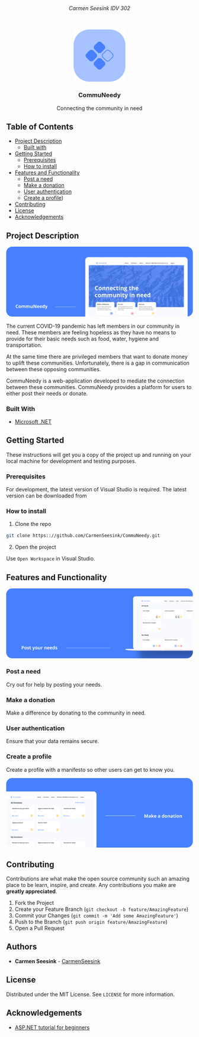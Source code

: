<!-- PROJECT LOGO -->
<br />
<h6 align="center">Carmen Seesink IDV 302</h6>
<p align="center">
</br>
   
  <a href="https://github.com/CarmenSeesink/CommuNeedy ">
    <img src="Images/logo.png" alt="Logo" width="140" height="140">
  </a>
  
  <h3 align="center">CommuNeedy</h3>

  <p align="center">
    Connecting the community in need
  </p>


<!-- TABLE OF CONTENTS -->
## Table of Contents

* [Project Description](#project-description)
  * [Built with](#built-with)
* [Getting Started](#getting-started)
  * [Prerequisites](#prerequisites)
  * [How to install](#how-to-install)
* [Features and Functionality](#features-and-functionality)
   * [Post a need](#post-a-need)
   * [Make a donation](#make-a-donation)
   * [User authentication](#user-authentication)
   * [Create a profile](#create-a-profile))
* [Contributing](#contributing)
* [License](#license)
* [Acknowledgements](#acknowledgements)



<!--PROJECT DESCRIPTION-->
## Project Description

![image1][image1]

The current COVID-19 pandemic has left members in our community in need. These members are feeling hopeless as they have no means to provide for their basic needs such as food, water, hygiene and transportation.

At the same time there are privileged members that want to donate money to uplift these communities. Unfortunately, there is a gap in communication between these opposing communities.  

CommuNeedy is a web-application developed to mediate the connection between these communities. CommuNeedy provides a platform for users to either post their needs or donate. 

### Built With

* [Microsoft .NET](https://dotnet.microsoft.com/apps/aspnet)

<!-- GETTING STARTED -->
## Getting Started

These instructions will get you a copy of the project up and running on your local machine for development and testing purposes.

### Prerequisites

For development, the latest version of Visual Studio is required. The latest version can be downloaded from 

### How to install
 
1. Clone the repo
```sh
git clone https:://github.com/CarmenSeesink/CommuNeedy.git
```
2. Open the project

Use `Open Workspace` in Visual Studio.

<!-- FEATURES AND FUNCTIONALITY-->
## Features and Functionality

![image2][image2]

### Post a need

Cry out for help by posting your needs.

### Make a donation

Make a difference by donating to the community in need.

### User authentication

Ensure that your data remains secure.

### Create a profile

Create a profile with a manifesto so other users can get to know you.

![image3][image3] 

<!-- CONTRIBUTING -->
## Contributing

Contributions are what make the open source community such an amazing place to be learn, inspire, and create. Any contributions you make are **greatly appreciated**.

1. Fork the Project
2. Create your Feature Branch (`git checkout -b feature/AmazingFeature`)
3. Commit your Changes (`git commit -m 'Add some AmazingFeature'`)
4. Push to the Branch (`git push origin feature/AmazingFeature`)
5. Open a Pull Request

<!-- AUTHORS -->
## Authors

* **Carmen Seesink** - [CarmenSeesink](https://github.com/CarmenSeesink)

<!-- LICENSE -->
## License

Distributed under the MIT License. See `LICENSE` for more information.

<!-- ACKNOWLEDGEMENTS -->
## Acknowledgements

* [ASP.NET tutorial for beginners](https://docs.microsoft.com/en-us/aspnet/core/tutorials/first-mvc-app/start-mvc?view=aspnetcore-3.1&tabs=visual-studio)

<!-- MARKDOWN LINKS & IMAGES -->
[image1]: Images/1.png
[image2]: Images/2.png
[image3]: Images/3.png

